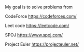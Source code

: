 My goal is to solve problems from

CodeForce https://codeforces.com/

Leet code https://leetcode.com/

SPOJ https://www.spoj.com/

Project Euler https://projecteuler.net/


